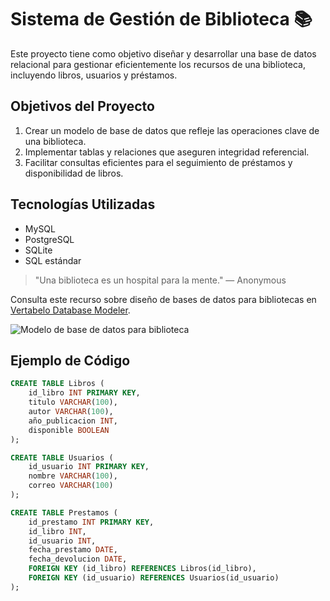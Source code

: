 # Sistema de Gestión de Biblioteca 📚

Este proyecto tiene como objetivo diseñar y desarrollar una base de datos relacional para gestionar eficientemente los recursos de una biblioteca, incluyendo libros, usuarios y préstamos.

## Objetivos del Proyecto

1. Crear un modelo de base de datos que refleje las operaciones clave de una biblioteca.
2. Implementar tablas y relaciones que aseguren integridad referencial.
3. Facilitar consultas eficientes para el seguimiento de préstamos y disponibilidad de libros.

## Tecnologías Utilizadas

- MySQL
- PostgreSQL
- SQLite
- SQL estándar

> "Una biblioteca es un hospital para la mente." — Anonymous

Consulta este recurso sobre diseño de bases de datos para bibliotecas en [Vertabelo Database Modeler](https://vertabelo.com/blog/database-for-library-system/).

![Modelo de base de datos para biblioteca](https://vertabelo.com/blog/wp-content/uploads/2016/04/library-database-model.png)

## Ejemplo de Código

```sql
CREATE TABLE Libros (
    id_libro INT PRIMARY KEY,
    titulo VARCHAR(100),
    autor VARCHAR(100),
    año_publicacion INT,
    disponible BOOLEAN
);

CREATE TABLE Usuarios (
    id_usuario INT PRIMARY KEY,
    nombre VARCHAR(100),
    correo VARCHAR(100)
);

CREATE TABLE Prestamos (
    id_prestamo INT PRIMARY KEY,
    id_libro INT,
    id_usuario INT,
    fecha_prestamo DATE,
    fecha_devolucion DATE,
    FOREIGN KEY (id_libro) REFERENCES Libros(id_libro),
    FOREIGN KEY (id_usuario) REFERENCES Usuarios(id_usuario)
);
